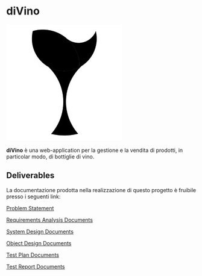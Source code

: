 # diVino

![alt text](https://github.com/carminelatorraca/divino/blob/main/implementation/divino/src/main/webapp/images/logo.jpg "divino")

**diVino** è una web-application per la gestione e la vendita di prodotti, in particolar modo, di bottiglie di vino.

## Deliverables
La documentazione prodotta nella realizzazione di questo progetto è fruibile presso i seguenti link:

[Problem Statement](https://github.com/carminelatorraca/divino/blob/main/deliverable/RAD_divino.pdf)

[Requirements Analysis Documents](https://github.com/carminelatorraca/divino/blob/main/deliverables/RAD_divino.pdf)

[System Design Documents](https://github.com/carminelatorraca/divino/blob/main/deliverables/RAD_divino.pdf)

[Object Design Documents](https://github.com/carminelatorraca/divino/blob/main/deliverables/ODD_divino.pdf)

[Test Plan Documents](https://github.com/carminelatorraca/divino/blob/main/deliverables/TP_divino.pdf)

[Test Report Documents](https://github.com/carminelatorraca/divino/blob/main/deliverables/TR_divino.pdf)
